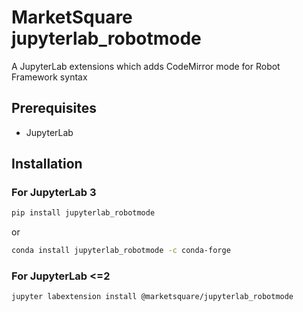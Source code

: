 # MarketSquare jupyterlab_robotmode

A JupyterLab extensions which adds CodeMirror mode for Robot Framework syntax


## Prerequisites

* JupyterLab

## Installation

### For JupyterLab 3

```bash
pip install jupyterlab_robotmode
```

or

```bash
conda install jupyterlab_robotmode -c conda-forge
```

### For JupyterLab <=2

```bash
jupyter labextension install @marketsquare/jupyterlab_robotmode
```
